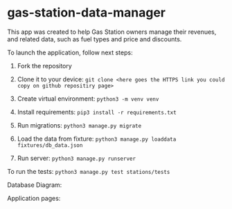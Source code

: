 # gas-station-data-manager

This app was created to help Gas Station owners manage their revenues, and related data, such as fuel types and price and discounts.

To launch the application, follow next steps:

1. Fork the repository

2. Clone it to your device:
`git clone <here goes the HTTPS link you could copy on github repositiry page>`

3. Create virtual environment:
`python3 -m venv venv`

4. Install requirements:
`pip3 install -r requirements.txt`

5. Run migrations:
`python3 manage.py migrate`

6. Load the data from fixture:
`python3 manage.py loaddata fixtures/db_data.json`

7. Run server:
`python3 manage.py runserver`

To run the tests:
`python3 manage.py test stations/tests`

Database Diagram:

Application pages: